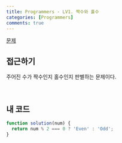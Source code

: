 ```yaml
---
title: Programmers - LV1. 짝수와 홀수
categories: [Programmers]
comments: true
---
```


[문제](https://programmers.co.kr/learn/courses/30/lessons/12937)

## 접근하기

주어진 수가 짝수인지 홀수인지 판별하는 문제이다.

<br>

## 내 코드

```js
function solution(num) {
  return num % 2 === 0 ? 'Even' : 'Odd';
}
```
